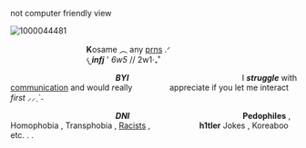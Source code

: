 not computer friendly view

![1000044481](https://github.com/user-attachments/assets/eaaf0785-b73f-45d6-b576-233c08ac5101)

⠀⠀⠀⠀⠀⠀⠀⠀⠀⠀⠀⠀⠀**K**osame ︵ any <ins>prns</ins> .ᐟ⠀⠀⠀⠀⠀⠀⠀⠀⠀⠀
⠀⠀⠀⠀⠀⠀⠀⠀⠀⠀⠀⠀⠀𐔌***infj*** ' *6w5* // 2w1‧₊˚ 

⠀⠀⠀⠀⠀⠀⠀⠀⠀⠀⠀⠀⠀⠀⠀⠀⠀⠀***BYI***⠀⠀⠀⠀⠀⠀⠀⠀⠀⠀⠀⠀⠀⠀⠀
⠀⠀⠀⠀I ***struggle*** with <ins>communication</ins> and would *r*eally ⠀⠀⠀⠀⠀⠀appreciate if you let me interact *first* ⸝⸝ˎˊ˗

⠀⠀⠀⠀⠀⠀⠀⠀⠀⠀⠀⠀⠀⠀⠀⠀⠀⠀***DNI***⠀⠀⠀⠀⠀⠀⠀⠀⠀⠀⠀⠀⠀⠀⠀
⠀⠀⠀⠀**Pedophiles** , Homophobia , Transphobia , <ins>Racists</ins> , ⠀⠀⠀⠀⠀⠀⠀⠀**h1tler** Jokes , Koreaboo etc. . . 
<!--
**BeyondTheDeepBlueSeas/BeyondTheDeepBlueSeas** is a ✨ _special_ ✨ repository because its `README.md` (this file) appears on your GitHub profile.

Here are some ideas to get you started:

- 🔭 I’m currently working on ...
- 🌱 I’m currently learning ...
- 👯 I’m looking to collaborate on ...
- 🤔 I’m looking for help with ...
- 💬 Ask me about ...
- 📫 How to reach me: ...
- 😄 Pronouns: ...
- ⚡ Fun fact: ...
-->
